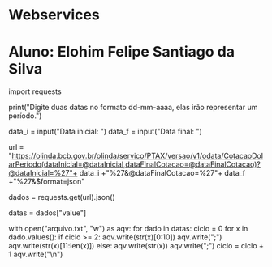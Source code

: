 # Webservices

# Aluno: Elohim Felipe Santiago da Silva
import requests 

print("Digite duas datas no formato dd-mm-aaaa, elas irão representar um período.")

data_i = input("Data inicial: ")
data_f = input("Data final: ")

url = "https://olinda.bcb.gov.br/olinda/servico/PTAX/versao/v1/odata/CotacaoDolarPeriodo(dataInicial=@dataInicial,dataFinalCotacao=@dataFinalCotacao)?@dataInicial=%27"+ data_i +"%27&@dataFinalCotacao=%27"+ data_f +"%27&$format=json" 

dados = requests.get(url).json()

datas = dados["value"]

with open("arquivo.txt", "w") as aqv:
    for dado in datas:
        ciclo = 0
        for x in dado.values():
            if ciclo >= 2:
                aqv.write(str(x)[0:10])
                aqv.write(";")
                aqv.write(str(x)[11:len(x)])
            else:
                aqv.write(str(x))
                aqv.write(";")
                ciclo = ciclo + 1
        aqv.write("\n")
